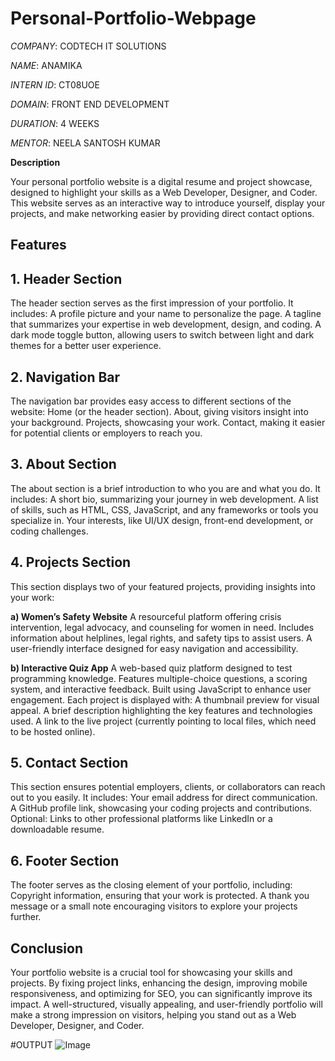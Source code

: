 # Personal-Portfolio-Webpage


*COMPANY*: CODTECH IT SOLUTIONS 

*NAME*: ANAMIKA 

*INTERN ID*: CT08UOE 

*DOMAIN*: FRONT END DEVELOPMENT 

*DURATION*: 4 WEEKS 

*MENTOR*: NEELA SANTOSH KUMAR




**Description** 

Your personal portfolio website is a digital resume and project showcase, designed to highlight your skills as a Web Developer, Designer, and Coder. This website serves as an interactive way to introduce yourself, display your projects, and make networking easier by providing direct contact options.

## Features
## **1. Header Section**
The header section serves as the first impression of your portfolio. It includes:
A profile picture and your name to personalize the page.
A tagline that summarizes your expertise in web development, design, and coding.
A dark mode toggle button, allowing users to switch between light and dark themes for a better user experience.

## **2. Navigation Bar**
The navigation bar provides easy access to different sections of the website:
Home (or the header section).
About, giving visitors insight into your background.
Projects, showcasing your work.
Contact, making it easier for potential clients or employers to reach you.

## **3. About Section**
The about section is a brief introduction to who you are and what you do. It includes:
A short bio, summarizing your journey in web development.
A list of skills, such as HTML, CSS, JavaScript, and any frameworks or tools you specialize in.
Your interests, like UI/UX design, front-end development, or coding challenges.

## **4. Projects Section**
This section displays two of your featured projects, providing insights into your work:

**a) Women’s Safety Website**
A resourceful platform offering crisis intervention, legal advocacy, and counseling for women in need.
Includes information about helplines, legal rights, and safety tips to assist users.
A user-friendly interface designed for easy navigation and accessibility.

**b) Interactive Quiz App**
A web-based quiz platform designed to test programming knowledge.
Features multiple-choice questions, a scoring system, and interactive feedback.
Built using JavaScript to enhance user engagement.
Each project is displayed with:
A thumbnail preview for visual appeal.
A brief description highlighting the key features and technologies used.
A link to the live project (currently pointing to local files, which need to be hosted online).

## **5. Contact Section**
This section ensures potential employers, clients, or collaborators can reach out to you easily. It includes:
Your email address for direct communication.
A GitHub profile link, showcasing your coding projects and contributions.
Optional: Links to other professional platforms like LinkedIn or a downloadable resume.

## **6. Footer Section**
The footer serves as the closing element of your portfolio, including:
Copyright information, ensuring that your work is protected.
A thank you message or a small note encouraging visitors to explore your projects further.

## **Conclusion**
Your portfolio website is a crucial tool for showcasing your skills and projects. By fixing project links, enhancing the design, improving mobile responsiveness, and optimizing for SEO, you can significantly improve its impact. A well-structured, visually appealing, and user-friendly portfolio will make a strong impression on visitors, helping you stand out as a Web Developer, Designer, and Coder.

#OUTPUT
![Image](https://github.com/user-attachments/assets/16044bf3-b0ce-4cc1-83bc-a2d37ae55e66)

